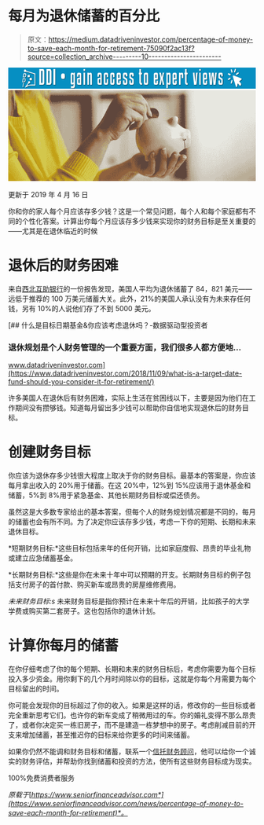 # 每月为退休储蓄的百分比

> 原文：<https://medium.datadriveninvestor.com/percentage-of-money-to-save-each-month-for-retirement-75090f2ac13f?source=collection_archive---------10----------------------->

[![](img/00eee6050c6cadf35d937d18874743e7.png)](http://www.track.datadriveninvestor.com/1B9E)![](img/7c9f7dbd135a11183ac49d8fd130a8a0.png)

更新于 2019 年 4 月 16 日

你和你的家人每个月应该存多少钱？这是一个常见问题，每个人和每个家庭都有不同的个性化答案。计算出你每个月应该存多少钱来实现你的财务目标是至关重要的——尤其是在退休临近的时候

# 退休后的财务困难

来自[西北互助银行](https://news.northwesternmutual.com/2018-05-08-1-In-3-Americans-Have-Less-Than-5-000-In-Retirement-Savings)的一份报告发现，美国人平均为退休储蓄了 84，821 美元——远低于推荐的 100 万美元储蓄大关。此外，21%的美国人承认没有为未来存任何钱，另有 10%的人说他们存了不到 5000 美元。

[](https://www.datadriveninvestor.com/2018/11/09/what-is-a-target-date-fund-should-you-consider-it-for-retirement/) [## 什么是目标日期基金&你应该考虑退休吗？-数据驱动型投资者

### 退休规划是个人财务管理的一个重要方面，我们很多人都方便地…

www.datadriveninvestor.com](https://www.datadriveninvestor.com/2018/11/09/what-is-a-target-date-fund-should-you-consider-it-for-retirement/) 

许多美国人在退休后有财务困难，实际上生活在贫困线以下，主要是因为他们在工作期间没有攒够钱。知道每月留出多少钱可以帮助你自信地实现退休后的财务目标。

# 创建财务目标

你应该为退休存多少钱很大程度上取决于你的财务目标。最基本的答案是，你应该每月拿出收入的 20%用于储蓄。在这 20%中，12%到 15%应该用于退休基金和储蓄，5%到 8%用于紧急基金、其他长期财务目标或偿还债务。

虽然这是大多数专家给出的基本答案，但每个人的财务规划情况都是不同的，每月的储蓄也会有所不同。为了决定你应该存多少钱，考虑一下你的短期、长期和未来退休目标。

*短期财务目标:*这些目标包括来年的任何开销，比如家庭度假、昂贵的毕业礼物或建立应急储蓄基金。

*长期财务目标:*这些是你在未来十年中可以预期的开支。长期财务目标的例子包括支付房子的首付款、购买新车或昂贵的房屋维修费用。

*未来财务目标:s* 未来财务目标是指你预计在未来十年后的开销，比如孩子的大学学费或购买第二套房子。这也包括你的退休计划。

# 计算你每月的储蓄

在你仔细考虑了你的每个短期、长期和未来的财务目标后，考虑你需要为每个目标投入多少资金。用你剩下的几个月时间除以你的目标，这就是你每个月需要为每个目标留出的时间。

你可能会发现你的目标超过了你的收入。如果是这样的话，修改你的一些目标或者完全重新思考它们。也许你的新车变成了稍微用过的车。你的婚礼变得不那么昂贵了，或者你决定买一栋旧房子，而不是建造一栋梦想中的房子。考虑削减目前的开支来增加储蓄，甚至推迟你的目标来给你更多的时间来储蓄。

如果你仍然不能调和财务目标和储蓄，联系一个[信托财务顾问](https://www.seniorfinanceadvisor.com/resources/how-to-find-a-financial-advisor)，他可以给你一个诚实的财务评估，并帮助你找到储蓄和投资的方法，使所有这些财务目标成为现实。

100%免费消费者服务

*原载于*[*https://www.seniorfinanceadvisor.com*](https://www.seniorfinanceadvisor.com/news/percentage-of-money-to-save-each-month-for-retirement)*。*